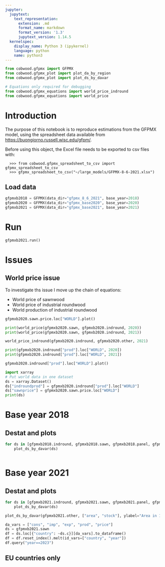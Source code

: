 ```yaml
---
jupyter:
  jupytext:
    text_representation:
      extension: .md
      format_name: markdown
      format_version: '1.3'
      jupytext_version: 1.14.5
  kernelspec:
    display_name: Python 3 (ipykernel)
    language: python
    name: python3
---
```


```python
from cobwood.gfpmx import GFPMX
from cobwood.gfpmx_plot import plot_da_by_region
from cobwood.gfpmx_plot import plot_ds_by_davar

# Equations only required for debugging
from cobwood.gfpmx_equations import world_price_indround
from cobwood.gfpmx_equations import world_price
```

<!-- #region -->
# Introduction

The purpose of this notebook is to reproduce estimations from the GFPMX model, using the spreadsheet data available from https://buongiorno.russell.wisc.edu/gfpm/.



Before using this object, the Excel file needs to be exported to csv files with:

      >>> from cobwood.gfpmx_spreadsheet_to_csv import gfpmx_spreadsheet_to_csv
      >>> gfpmx_spreadsheet_to_csv("~/large_models/GFPMX-8-6-2021.xlsx")

<!-- #endregion -->

## Load data


```python
gfpmxb2018 = GFPMX(data_dir="gfpmx_8_6_2021", base_year=2018)
gfpmxb2020 = GFPMX(data_dir="gfpmx_base2020", base_year=2020)
gfpmxb2021 = GFPMX(data_dir="gfpmx_base2021", base_year=2021)
```

# Run


```python
gfpmxb2021.run()
```

# Issues


## World price issue

To investigate ths issue I move up the chain of equations:

- World price of sawnwood
- World price of industrial roundwood
- World production of industrial roundwood

```python
gfpmxb2020.sawn.price.loc["WORLD"].plot()
```

```python
print(world_price(gfpmxb2020.sawn, gfpmxb2020.indround, 2020))
print(world_price(gfpmxb2020.sawn, gfpmxb2020.indround, 2021))
```

```python
world_price_indround(gfpmxb2020.indround, gfpmxb2020.other, 2021)
```

```python
print(gfpmxb2020.indround["prod"].loc["WORLD", 2020])
print(gfpmxb2020.indround["prod"].loc["WORLD", 2021])
```

```python
gfpmxb2020.indround["prod"].loc["WORLD"].plot()
```

```python
import xarray
# Put world data in one dataset
ds = xarray.Dataset()
ds["indroundprod"] = gfpmxb2020.indround["prod"].loc["WORLD"]
ds["sawnprice"] = gfpmxb2020.sawn.price.loc["WORLD"]
print(ds)
```

# Base year 2018


## Destat and plots

```python
for ds in [gfpmxb2018.indround, gfpmxb2018.sawn, gfpmxb2018.panel, gfpmxb2018.pulp, gfpmxb2018.paper, gfpmxb2020.fuel]:
    plot_ds_by_davar(ds)
```

```python

```

# Base year 2021

## Destat and plots

```python
for ds in [gfpmxb2021.indround, gfpmxb2021.sawn, gfpmxb2021.panel, gfpmxb2021.pulp, gfpmxb2021.paper, gfpmxb2021.fuel]:
    plot_ds_by_davar(ds)
```

```python
plot_ds_by_davar(gfpmxb2021.other, ["area", "stock"], ylabel="Area in 1000ha and stock in million m3")

```

```python
da_vars = ["cons", "imp", "exp", "prod", "price"]
ds = gfpmxb2021.sawn
df = ds.loc[{"country": ~ds.c}][da_vars].to_dataframe()
df = df.reset_index().melt(id_vars=["country", "year"])
df.query("year==2023") 
```

## EU countries only

```python

```
